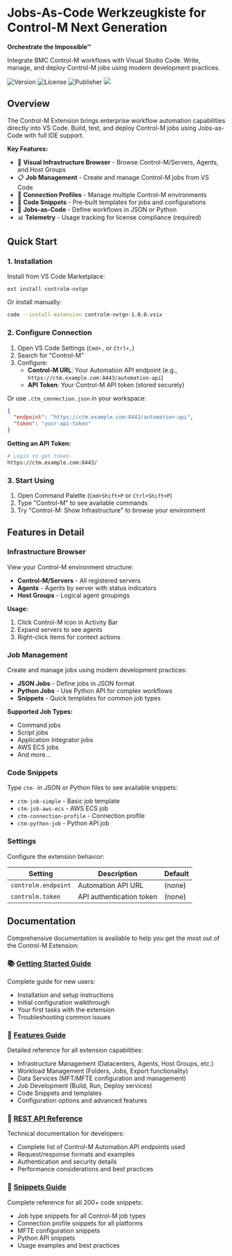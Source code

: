 # Jobs-As-Code Werkzeugkiste for Control-M Next Generation

**Orchestrate the Impossible™**

Integrate BMC Control-M workflows with Visual Studio Code. Write, manage, and deploy Control-M jobs using modern development practices.

![Version](https://img.shields.io/badge/Version-1.0.0-brightgreen) ![License](https://img.shields.io/badge/License-Apache%202.0-blue) ![Publisher](https://img.shields.io/badge/Publisher-BMC%20Software-blue) ![](https://img.shields.io/badge/dynamic/json.svg?label=Build%20State&url=https://raw.githubusercontent.com/controlm/ctm-vscode-extension/main/package.json&query=build&colorB=red)

## Overview

The Control-M Extension brings enterprise workflow automation capabilities directly into VS Code. Build, test, and deploy Control-M jobs using Jobs-as-Code with full IDE support.

**Key Features:**
- 🌳 **Visual Infrastructure Browser** - Browse Control-M/Servers, Agents, and Host Groups
- 📋 **Job Management** - Create and manage Control-M jobs from VS Code
- 🔌 **Connection Profiles** - Manage multiple Control-M environments
- 📝 **Code Snippets** - Pre-built templates for jobs and configurations
- 🔄 **Jobs-as-Code** - Define workflows in JSON or Python
- 📊 **Telemetry** - Usage tracking for license compliance (required)

## Quick Start

### 1. Installation

Install from VS Code Marketplace:
```
ext install controlm-nxtgn
```

Or install manually:
```bash
code --install-extension controlm-nxtgn-1.0.0.vsix
```

### 2. Configure Connection

1. Open VS Code Settings (`Cmd+,` or `Ctrl+,`)
2. Search for "Control-M"
3. Configure:
   - **Control-M URL**: Your Automation API endpoint (e.g., `https://ctm.example.com:8443/automation-api`)
   - **API Token**: Your Control-M API token (stored securely)

Or use `.ctm_connection.json` in your workspace:
```json
{
  "endpoint": "https://ctm.example.com:8443/automation-api",
  "token": "your-api-token"
}
```

**Getting an API Token:**
```bash
# Login to get token
https://ctm.example.com:8443/
```

### 3. Start Using

1. Open Command Palette (`Cmd+Shift+P` or `Ctrl+Shift+P`)
2. Type "Control-M" to see available commands
3. Try "Control-M: Show Infrastructure" to browse your environment

## Features in Detail

### Infrastructure Browser

View your Control-M environment structure:
- **Control-M/Servers** - All registered servers
- **Agents** - Agents by server with status indicators
- **Host Groups** - Logical agent groupings

**Usage:**
1. Click Control-M icon in Activity Bar
2. Expand servers to see agents
3. Right-click items for context actions

### Job Management

Create and manage jobs using modern development practices:
- **JSON Jobs** - Define jobs in JSON format
- **Python Jobs** - Use Python API for complex workflows
- **Snippets** - Quick templates for common job types

**Supported Job Types:**
- Command jobs
- Script jobs
- Application Integrator jobs
- AWS ECS jobs
- And more...

### Code Snippets

Type `ctm-` in JSON or Python files to see available snippets:
- `ctm-job-simple` - Basic job template
- `ctm-job-aws-ecs` - AWS ECS job
- `ctm-connection-profile` - Connection profile
- `ctm-python-job` - Python API job

### Settings

Configure the extension behavior:

| Setting | Description | Default |
|---------|-------------|---------|
| `controlm.endpoint` | Automation API URL | (none) |
| `controlm.token` | API authentication token | (none) |

## Documentation

Comprehensive documentation is available to help you get the most out of the Control-M Extension:

### 📚 [Getting Started Guide](docs/GETTING_STARTED.md)
Complete guide for new users:
- Installation and setup instructions
- Initial configuration walkthrough
- Your first tasks with the extension
- Troubleshooting common issues

### 📖 [Features Guide](docs/FEATURES_GUIDE.md)
Detailed reference for all extension capabilities:
- Infrastructure Management (Datacenters, Agents, Host Groups, etc.)
- Workload Management (Folders, Jobs, Export functionality)
- Data Services (MFT/MFTE configuration and management)
- Job Development (Build, Run, Deploy services)
- Code Snippets and templates
- Configuration options and advanced features

### 🔧 [REST API Reference](docs/REST_API_REFERENCE.md)
Technical documentation for developers:
- Complete list of Control-M Automation API endpoints used
- Request/response formats and examples
- Authentication and security details
- Performance considerations and best practices

### 📝 [Snippets Guide](docs/SNIPPETS_GUIDE.md)
Complete reference for all 200+ code snippets:
- Job type snippets for all Control-M job types
- Connection profile snippets for all platforms
- MFTE configuration snippets
- Python API snippets
- Usage examples and best practices





